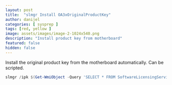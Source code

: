 ```yaml
---
layout: post
title:  "slmgr Install OA3xOriginalProductKey"
author: danijel
categories: [ sysprep ]
tags: [red, yellow ]
image: assets/images/image-2-1024x540.png
description: "Install product key from motherboard"
featured: false
hidden: false
---
```


Install the original product key from the motherboard automatically. Can be scripted.

```powershell
slmgr /ipk $(Get-WmiObject -Query 'SELECT * FROM SoftwareLicensingService' | Select-Object -ExpandProperty OA3xOriginalProductKey)
```